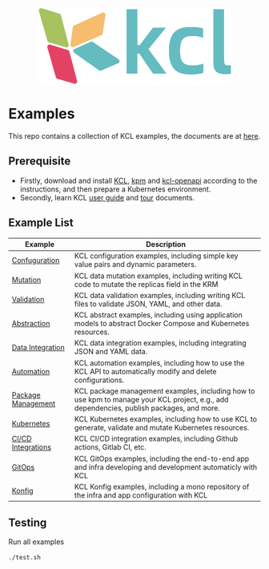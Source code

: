 <div align="center">
<p></p><p></p>
<p>
    <img  src="images/kcl-logo.png">
</p>
</div>

# Examples

This repo contains a collection of KCL examples, the documents are at [here](https://kcl-lang.io/docs/user_docs/guides/).

## Prerequisite

+ Firstly, download and install [KCL](https://kcl-lang.io/docs/user_docs/getting-started/install), [kpm](https://kcl-lang.io/docs/user_docs/guides/package-management/installation) and [kcl-openapi](https://kcl-lang.io/docs/tools/cli/openapi/quick-start) according to the instructions, and then prepare a Kubernetes environment.
+ Secondly, learn KCL [user guide](https://kcl-lang.io/docs/user_docs/guides/) and [tour](https://kcl-lang.io/docs/reference/lang/tour) documents.

## Example List

| Example                                         | Description                                                                                                                               |
| ----------------------------------------------- | ----------------------------------------------------------------------------------------------------------------------------------------- |
| [Confuguration](./configuration/)               | KCL configuration examples, including simple key value pairs and dynamic parameters.                                                      |
| [Mutation](./mutation/)                         | KCL data mutation examples, including writing KCL code to mutate the replicas field in the KRM                                            |
| [Validation](./validation/)                     | KCL data validation examples, including writing KCL files to validate JSON, YAML, and other data.                                         |
| [Abstraction](./abstraction/)                   | KCL abstract examples, including using application models to abstract Docker Compose and Kubernetes resources.                            |
| [Data Integration](./data-integration/)         | KCL data integration examples, including integrating JSON and YAML data.                                                                  |
| [Automation](./automation/)                     | KCL automation examples, including how to use the KCL API to automatically modify and delete configurations.                              |
| [Package Management](./package-management/)     | KCL package management examples, including how to use kpm to manage your KCL project, e.g., add dependencies, publish packages, and more. |
| [Kubernetes](./kubernetes/)                     | KCL Kubernetes examples, including how to use KCL to generate, validate and mutate Kubernetes resources.                                  |
| [CI/CD Integrations](./ci-integration/)         | KCL CI/CD integration examples, including Github actions, Gitlab CI, etc.                                                                 |
| [GitOps](./gitops/)                             | KCL GitOps examples, including the end-to-end app and infra developing and development automaticly with KCL                               |
| [Konfig](https://github.com/KusionStack/konfig) | KCL Konfig examples, including a mono repository of the infra and app configuration with KCL                                              |

## Testing

Run all examples

```bash
./test.sh
```
